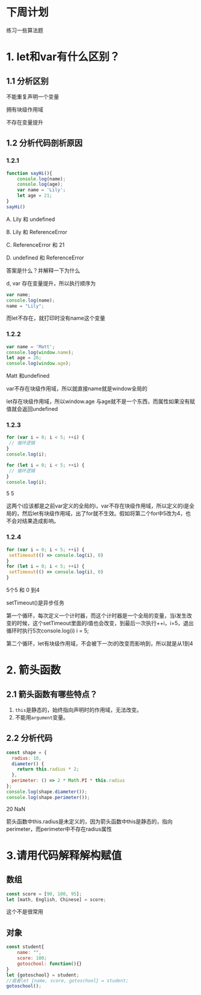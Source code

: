 # 下周计划

练习一些算法题

# 1. let和var有什么区别？

## 1.1 分析区别

不能重复声明一个变量

拥有块级作用域

不存在变量提升

## 1.2 分析代码剖析原因

### 1.2.1

```js
function sayHi(){
    console.log(name);
    console.log(age);
    var name = 'Lily';
    let age = 21;
}
sayHi()
```

A. Lily 和 undefined

B. Lily 和 ReferenceError

C. ReferenceError 和 21

D. undefined 和 ReferenceError

答案是什么？并解释一下为什么

d, var 存在变量提升，所以执行顺序为

```js
var name;
console.log(name);
name = "Lily";
```

而let不存在，就打印时没有name这个变量

### 1.2.2

```js
var name = 'Matt'; 
console.log(window.name); 
let age = 26; 
console.log(window.age);  
```

Matt 和undefined

var不存在块级作用域，所以就直接name就是window全局的

let存在块级作用域，所以window.age 与age就不是一个东西，而属性如果没有赋值就会返回undefined

### 1.2.3

```js
for (var i = 0; i < 5; ++i) { 
 // 循环逻辑 
} 
console.log(i); 

for (let i = 0; i < 5; ++i) { 
 // 循环逻辑
} 
console.log(i);
```

5 5 

这两个i应该都是之前var定义的全局的i，var不存在块级作用域，所以定义的i是全局的，然后let有块级作用域，出了for就不生效。假如将第二个for中5改为4，也不会对结果造成影响。

### 1.2.4

```js
for (var i = 0; i < 5; ++i) { 
 setTimeout(() => console.log(i), 0) 
} 
for (let i = 0; i < 5; ++i) { 
 setTimeout(() => console.log(i), 0) 
}
```

5个5 和 0 到4

setTimeout()是异步任务

第一个循环，每次定义一个计时器，而这个计时器是一个全局的变量，当i发生改变的时候，这个setTimeout里面的i值也会改变，到最后一次执行++i，i=5，退出循环时执行5次console.log(i) i = 5;

第二个循环，let有块级作用域，不会被下一次i的改变而影响到，所以就是从1到4

# 2. 箭头函数

## 2.1 箭头函数有哪些特点？

1. ``this``是静态的，始终指向声明时的作用域，无法改变。 
2. 不能用``argument``变量。 

## 2.2 分析代码

```js
const shape = {
  radius: 10,
  diameter() {
    return this.radius * 2;
  },
  perimeter: () => 2 * Math.PI * this.radius
};
console.log(shape.diameter());
console.log(shape.perimeter());
```

20 NaN

箭头函数中this.radius是未定义的，因为箭头函数中this是静态的，指向perimeter，而perimeter中不存在radius属性

# 3.请用代码解释解构赋值

## 数组

```js
const score = [90, 100, 95];
let [math, English, Chinese] = score;
```

这个不是很常用

## 对象

```js
const student{
    name: "",
    score: 100;
    gotoschool: function(){}
}
let {gotoschool} = student;
//或者let {name, score, gotoschool} = student;
gotoschool();
```
